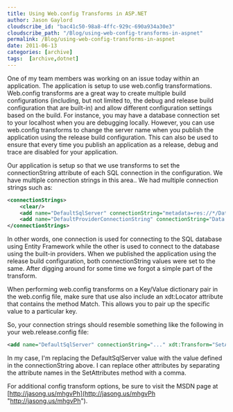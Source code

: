 ```yaml
---
title: Using Web.config Transforms in ASP.NET
author: Jason Gaylord
cloudscribe_id: "bac41c50-98a8-4ffc-929c-690a934a30e3"
cloudscribe_path: "/Blog/using-web-config-transforms-in-aspnet"
permalink: /Blog/using-web-config-transforms-in-aspnet
date: 2011-06-13
categories: [archive]
tags:  [archive,dotnet]
---
```


One of my team members was working on an issue today within an application. The application is setup to use web.config transformations. Web.config transforms are a great way to create multiple build configurations (including, but not limited to, the debug and release build configuration that are built-in) and allow different configuration settings based on the build. For instance, you may have a database connection set to your localhost when you are debugging locally. However, you can use web.config transforms to change the server name when you publish the application using the release build configuration. This can also be used to ensure that every time you publish an application as a release, debug and trace are disabled for your application.

Our application is setup so that we use transforms to set the connectionString attribute of each SQL connection in the configuration. We have multiple connection strings in this area.. We had multiple connection strings such as:

```xml
<connectionStrings>
    <clear/>
    <add name="DefaultSqlServer" connectionString="metadata=res://*/Data.Sql.SqlEntities.csdl|res://*/Data.Sql.SqlEntities.ssdl|res://*/Data.Sql.SqlEntities.msl;provider=System.Data.SqlClient;provider connection string=&quot;Data Source=localhost;Initial Catalog=Test;User ID=sa;Password=password;MultipleActiveResultSets=True&quot;" providerName="System.Data.EntityClient"/>
    <add name="DefaultProviderConnectionString" connectionString="Data Source=localhost;Initial Catalog=Test;User ID=sa;Password=password;" providerName="System.Data.SqlClient"/>
</connectionStrings>
```

In other words, one connection is used for connecting to the SQL database using Entity Framework while the other is used to connect to the database using the built-in providers. When we published the application using the release build configuration, both connectionString values were set to the same. After digging around for some time we forgot a simple part of the transform.

When performing web.config transforms on a Key/Value dictionary pair in the web.config file, make sure that use also include an xdt:Locator attribute that contains the method Match. This allows you to pair up the specific value to a particular key.

So, your connection strings should resemble something like the following in your web.release.config file:

```xml
<add name="DefaultSqlServer" connectionString="..." xdt:Transform="SetAttributes(connectionString)" xdt:Locator="Match(name)" />
```

In my case, I'm replacing the DefaultSqlServer value with the value defined in the connectionString above. I can replace other attributes by separating the attribute names in the SetAttributes method with a comma.

For additional config transform options, be sure to visit the MSDN page at [http://jasong.us/mhgvPh](http://jasong.us/mhgvPh "http://jasong.us/mhgvPh").
